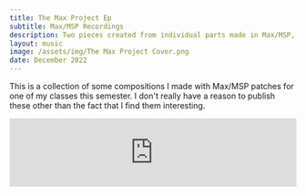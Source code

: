 ```yaml
---
title: The Max Project Ep
subtitle: Max/MSP Recordings
description: Two pieces created from individual parts made in Max/MSP, processed and adjusted after the fact in Logic Pro
layout: music
image: /assets/img/The Max Project Cover.png
date: December 2022
---
```


This is a collection of some compositions I made with Max/MSP patches for one of my classes this semester. I don't really have a reason to publish these other than the fact that I find them interesting.

<iframe style="border: 0; width: 100%; height: 120px;" src="https://bandcamp.com/EmbeddedPlayer/album=3706122368/size=large/bgcol=ffffff/linkcol=0687f5/tracklist=false/artwork=none/transparent=true/" seamless><a href="https://murphelyria.bandcamp.com/album/the-max-project-ep">The Max Project EP by Murph Elyria</a></iframe>
